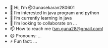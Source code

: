 - 👋 Hi, I’m @Gunasekaran280601
- 👀 I’m interested in java program and python
- 🌱 I’m currently learning in java
- 💞️ I’m looking to collaborate on ...
- 📫 How to reach me (sm.guna28@gmail.com)
- 😄 Pronouns: ...
- ⚡ Fun fact: ...

<!---
Gunasekaran280601/Gunasekaran280601 is a ✨ special ✨ repository because its `README.md` (this file) appears on your GitHub profile.
You can click the Preview link to take a look at your changes.
--->
